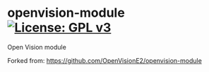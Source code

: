openvision-module [![License: GPL v3](https://img.shields.io/badge/License-GPLv3-blue.svg)](https://www.gnu.org/licenses/gpl-3.0)
=================
Open Vision module

Forked from: https://github.com/OpenVisionE2/openvision-module
